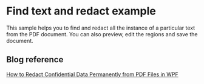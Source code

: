 # Find text and redact example
This sample helps you to find and redact all the instance of a particular text from the PDF document. You can also preview, edit the regions and save the document.

## Blog reference
[How to Redact Confidential Data Permanently from PDF Files in WPF](https://www.syncfusion.com/blogs/post/redact-confidential-data-permanently-from-pdf-files-in-wpf.aspx)

